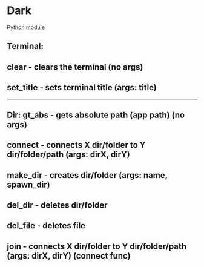 # Dark
Python module

Terminal:
-
clear - clears the terminal (no args)
-
set_title - sets terminal title (args: title)
-

----------------------------------------------

Dir:
gt_abs - gets absolute path (app path) (no args)
-
connect - connects X dir/folder to Y dir/folder/path (args: dirX, dirY)
-
make_dir - creates dir/folder (args: name, spawn_dir)
-
del_dir - deletes dir/folder
-
del_file - deletes file
-
join - connects X dir/folder to Y dir/folder/path (args: dirX, dirY) (connect func)
-
